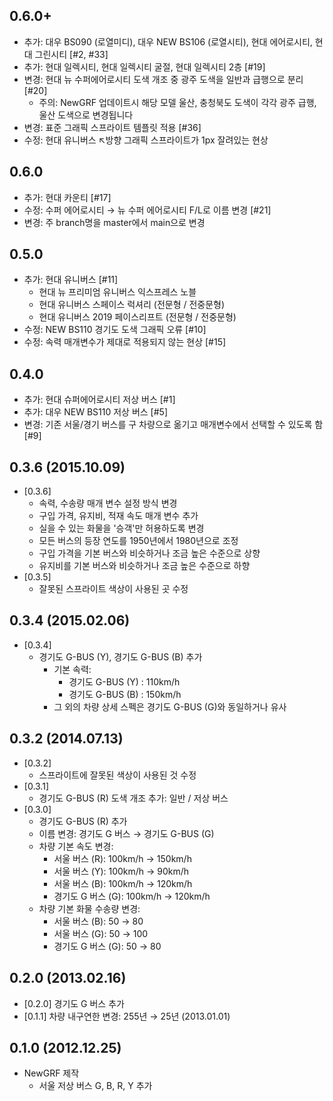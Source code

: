 0.6.0+
-----
 * 추가: 대우 BS090 (로열미디), 대우 NEW BS106 (로열시티), 현대 에어로시티, 현대 그린시티 [#2, #33]
 * 추가: 현대 일렉시티, 현대 일렉시티 굴절, 현대 일렉시티 2층 [#19]
 * 변경: 현대 뉴 수퍼에어로시티 도색 개조 중 광주 도색을 일반과 급행으로 분리 [#20]
   - 주의: NewGRF 업데이트시 해당 모델 울산, 충청북도 도색이 각각 광주 급행, 울산 도색으로 변경됩니다
 * 변경: 표준 그래픽 스프라이트 템플릿 적용 [#36] 
 * 수정: 현대 유니버스 ↖방향 그래픽 스프라이트가 1px 잘려있는 현상

0.6.0
-----
  * 추가: 현대 카운티 [#17]
  * 수정: 수퍼 에어로시티 → 뉴 수퍼 에어로시티 F/L로 이름 변경 [#21]
  * 변경: 주 branch명을 master에서 main으로 변경

0.5.0
-----
  * 추가: 현대 유니버스 [#11]
    * 현대 뉴 프리미엄 유니버스 익스프레스 노블
    * 현대 유니버스 스페이스 럭셔리 (전문형 / 전중문형)
    * 현대 유니버스 2019 페이스리프트 (전문형 / 전중문형)
  * 수정: NEW BS110 경기도 도색 그래픽 오류 [#10]
  * 수정: 속력 매개변수가 제대로 적용되지 않는 현상 [#15]

0.4.0
-----
  * 추가: 현대 슈퍼에어로시티 저상 버스 [#1]
  * 추가: 대우 NEW BS110 저상 버스 [#5]
  * 변경: 기존 서울/경기 버스를 구 차량으로 옮기고 매개변수에서 선택할 수 있도록 함 [#9]


0.3.6 (2015.10.09)
-----
 * [0.3.6]
   - 속력, 수송량 매개 변수 설정 방식 변경
   - 구입 가격, 유지비, 적재 속도 매개 변수 추가
   - 실을 수 있는 화물을 '승객'만 허용하도록 변경
   - 모든 버스의 등장 연도를 1950년에서 1980년으로 조정
   - 구입 가격을 기본 버스와 비슷하거나 조금 높은 수준으로 상향
   - 유지비를 기본 버스와 비슷하거나 조금 높은 수준으로 하향
 * [0.3.5]
   - 잘못된 스프라이트 색상이 사용된 곳 수정

0.3.4 (2015.02.06)
-----
 * [0.3.4]
   - 경기도 G-BUS (Y), 경기도 G-BUS (B) 추가
     - 기본 속력:
       - 경기도 G-BUS (Y) : 110km/h
       - 경기도 G-BUS (B) : 150km/h
     - 그 외의 차량 상세 스펙은 경기도 G-BUS (G)와 동일하거나 유사

0.3.2 (2014.07.13)
-----
 * [0.3.2]
   - 스프라이트에 잘못된 색상이 사용된 것 수정
 * [0.3.1]
   - 경기도 G-BUS (R) 도색 개조 추가: 일반 / 저상 버스
 * [0.3.0]
   - 경기도 G-BUS (R) 추가
   - 이름 변경: 경기도 G 버스 → 경기도 G-BUS (G)
   - 차량 기본 속도 변경:
     - 서울 버스 (R): 100km/h → 150km/h
     - 서울 버스 (Y): 100km/h → 90km/h
     - 서울 버스 (B): 100km/h → 120km/h
     - 경기도 G 버스 (G): 100km/h → 120km/h
   - 차량 기본 화물 수송량 변경:
     - 서울 버스 (B): 50 → 80
     - 서울 버스 (G): 50 → 100
     - 경기도 G 버스 (G): 50 → 80

0.2.0 (2013.02.16)
-----
 * [0.2.0] 경기도 G 버스 추가
 * [0.1.1] 차량 내구연한 변경: 255년 → 25년 (2013.01.01)


0.1.0 (2012.12.25)
-----
 * NewGRF 제작
   - 서울 저상 버스 G, B, R, Y 추가